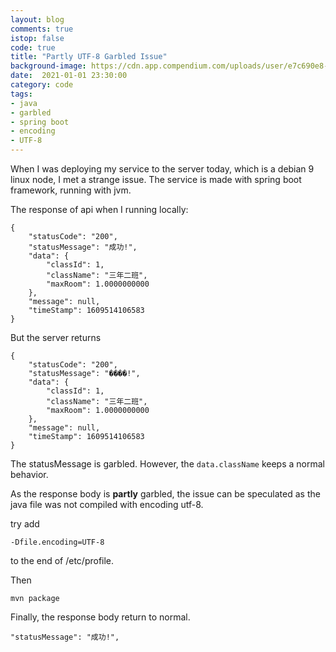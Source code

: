 ```yaml
---
layout: blog
comments: true
istop: false
code: true
title: "Partly UTF-8 Garbled Issue"
background-image: https://cdn.app.compendium.com/uploads/user/e7c690e8-6ff9-102a-ac6d-e4aebca50425/db1601e0-5f67-4d76-a6d1-3d5e5f2ca2d7/File/0d6e6e95bd1dab36ae3e9a8ba1493af0/completablefuture_in_java_8_.png
date:  2021-01-01 23:30:00
category: code
tags:
- java
- garbled
- spring boot
- encoding
- UTF-8
---
```


When I was deploying my service to the server today, which is a debian 9 linux node, I met a strange issue.
The service is made with spring boot framework, running with jvm.

The response of api when I running locally:

```
{
    "statusCode": "200",
    "statusMessage": "成功!",
    "data": {
        "classId": 1,
        "className": "三年二班",
        "maxRoom": 1.0000000000
    },
    "message": null,
    "timeStamp": 1609514106583
}
```

But the server returns

```
{
    "statusCode": "200",
    "statusMessage": "����!",
    "data": {
        "classId": 1,
        "className": "三年二班",
        "maxRoom": 1.0000000000
    },
    "message": null,
    "timeStamp": 1609514106583
}
```

The statusMessage is garbled. However, the `data.className` keeps a normal behavior.



As the response body is **partly** garbled, the issue can be speculated as the java file was not compiled with encoding utf-8.

try add

```
-Dfile.encoding=UTF-8
```

to the end of /etc/profile.



Then 

```
mvn package
```



Finally, the response body return to normal.

```
"statusMessage": "成功!",
```

